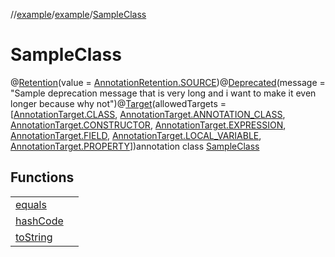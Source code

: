 //[example](../../index.md)/[example](../index.md)/[SampleClass](index.md)



# SampleClass  
@[Retention](https://kotlinlang.org/api/latest/jvm/stdlib/kotlin.annotation/-retention/index.html)(value = [AnnotationRetention.SOURCE](https://kotlinlang.org/api/latest/jvm/stdlib/kotlin.annotation/-annotation-retention/-s-o-u-r-c-e/index.html))@[Deprecated](https://kotlinlang.org/api/latest/jvm/stdlib/kotlin/-deprecated/index.html)(message = "Sample deprecation message that is very long and i want to make it even longer because why not")@[Target](https://kotlinlang.org/api/latest/jvm/stdlib/kotlin.annotation/-target/index.html)(allowedTargets = [[AnnotationTarget.CLASS](https://kotlinlang.org/api/latest/jvm/stdlib/kotlin.annotation/-annotation-target/-c-l-a-s-s/index.html), [AnnotationTarget.ANNOTATION_CLASS](https://kotlinlang.org/api/latest/jvm/stdlib/kotlin.annotation/-annotation-target/-a-n-n-o-t-a-t-i-o-n_-c-l-a-s-s/index.html), [AnnotationTarget.CONSTRUCTOR](https://kotlinlang.org/api/latest/jvm/stdlib/kotlin.annotation/-annotation-target/-c-o-n-s-t-r-u-c-t-o-r/index.html), [AnnotationTarget.EXPRESSION](https://kotlinlang.org/api/latest/jvm/stdlib/kotlin.annotation/-annotation-target/-e-x-p-r-e-s-s-i-o-n/index.html), [AnnotationTarget.FIELD](https://kotlinlang.org/api/latest/jvm/stdlib/kotlin.annotation/-annotation-target/-f-i-e-l-d/index.html), [AnnotationTarget.LOCAL_VARIABLE](https://kotlinlang.org/api/latest/jvm/stdlib/kotlin.annotation/-annotation-target/-l-o-c-a-l_-v-a-r-i-a-b-l-e/index.html), [AnnotationTarget.PROPERTY](https://kotlinlang.org/api/latest/jvm/stdlib/kotlin.annotation/-annotation-target/-p-r-o-p-e-r-t-y/index.html)])annotation class [SampleClass](index.md)

## Functions  


| | |
|---|---|
| [equals](https://kotlinlang.org/api/latest/jvm/stdlib/kotlin/-any/equals.html)| |
| [hashCode](https://kotlinlang.org/api/latest/jvm/stdlib/kotlin/-any/hash-code.html)| |
| [toString](https://kotlinlang.org/api/latest/jvm/stdlib/kotlin/-any/to-string.html)| |



